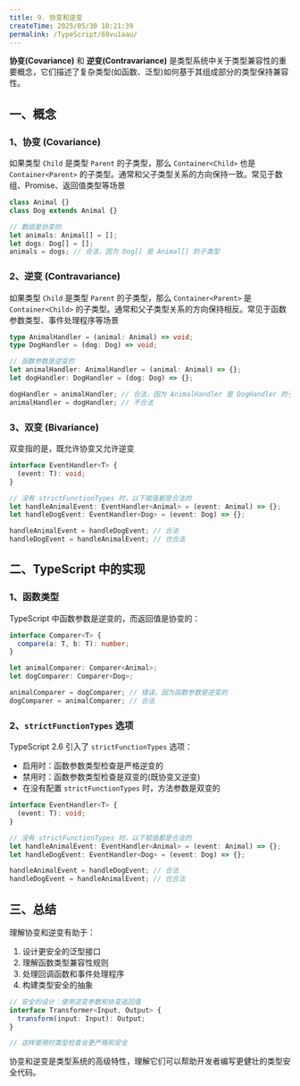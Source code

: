 ```yaml
---
title: 9. 协变和逆变
createTime: 2025/05/30 10:21:39
permalink: /TypeScript/69vu1aau/
---
```


**协变(Covariance)** 和 **逆变(Contravariance)** 是类型系统中关于类型兼容性的重要概念，它们描述了复杂类型(如函数、泛型)如何基于其组成部分的类型保持兼容性。

## 一、概念

### 1、协变 (Covariance)

如果类型 `Child` 是类型 `Parent` 的子类型，那么 `Container<Child>` 也是 `Container<Parent>` 的子类型。通常和父子类型关系的方向保持一致。常见于数组、Promise、返回值类型等场景

```typescript
class Animal {}
class Dog extends Animal {}

// 数组是协变的
let animals: Animal[] = [];
let dogs: Dog[] = [];
animals = dogs; // 合法，因为 Dog[] 是 Animal[] 的子类型
```

### 2、逆变 (Contravariance)

如果类型 `Child` 是类型 `Parent` 的子类型，那么 `Container<Parent>` 是 `Container<Child>` 的子类型。通常和父子类型关系的方向保持相反。常见于函数参数类型、事件处理程序等场景

```typescript
type AnimalHandler = (animal: Animal) => void;
type DogHandler = (dog: Dog) => void;

// 函数参数是逆变的
let animalHandler: AnimalHandler = (animal: Animal) => {};
let dogHandler: DogHandler = (dog: Dog) => {};

dogHandler = animalHandler; // 合法，因为 AnimalHandler 是 DogHandler 的子类型
animalHandler = dogHandler; // 不合法
```

### 3、双变 (Bivariance)

双变指的是，既允许协变又允许逆变

```typescript
interface EventHandler<T> {
  (event: T): void;
}

// 没有 strictFunctionTypes 时，以下赋值都是合法的
let handleAnimalEvent: EventHandler<Animal> = (event: Animal) => {};
let handleDogEvent: EventHandler<Dog> = (event: Dog) => {};

handleAnimalEvent = handleDogEvent; // 合法
handleDogEvent = handleAnimalEvent; // 也合法
```

## 二、TypeScript 中的实现

### 1、函数类型

TypeScript 中函数参数是逆变的，而返回值是协变的：

```typescript
interface Comparer<T> {
  compare(a: T, b: T): number;
}

let animalComparer: Comparer<Animal>;
let dogComparer: Comparer<Dog>;

animalComparer = dogComparer; // 错误，因为函数参数是逆变的
dogComparer = animalComparer; // 合法
```

### 2、`strictFunctionTypes` 选项

TypeScript 2.6 引入了 `strictFunctionTypes` 选项：

- 启用时：函数参数类型检查是严格逆变的
- 禁用时：函数参数类型检查是双变的(既协变又逆变)
- 在没有配置 `strictFunctionTypes` 时，方法参数是双变的

```typescript
interface EventHandler<T> {
  (event: T): void;
}

// 没有 strictFunctionTypes 时，以下赋值都是合法的
let handleAnimalEvent: EventHandler<Animal> = (event: Animal) => {};
let handleDogEvent: EventHandler<Dog> = (event: Dog) => {};

handleAnimalEvent = handleDogEvent; // 合法
handleDogEvent = handleAnimalEvent; // 也合法
```

## 三、总结

理解协变和逆变有助于：

1. 设计更安全的泛型接口
2. 理解函数类型兼容性规则
3. 处理回调函数和事件处理程序
4. 构建类型安全的抽象

```typescript
// 安全的设计：使用逆变参数和协变返回值
interface Transformer<Input, Output> {
  transform(input: Input): Output;
}

// 这样使用时类型检查会更严格和安全
```

协变和逆变是类型系统的高级特性，理解它们可以帮助开发者编写更健壮的类型安全代码。
